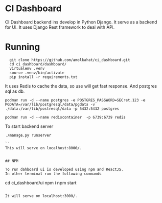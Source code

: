 CI Dashboard
=============

CI Dashboard backend ins develop in Python Django. It serve as a backend for UI.
It uses Django Rest framework to deal with API.

Running
=======
```
  git clone https://github.com/amolkahat/ci_dashboard.git
  cd ci_dashboard/dashboard/
  virtualenv .venv
  source .venv/bin/activate
  pip install -r requirements.txt
```

It uses Redis to cache the data, so use will get fast response. And postgres sql as db.

```
podman run -d --name postgres -e POSTGRES_PASSWORD=SECret.123 -e PGDATA=/var/lib/postgresql/data/pgdata -v ./data:/var/lib/postresql/data -p 5432:5432 postgres

podman run -d --name rediscontainer  -p 6739:6739 redis
```

To start backend server

```
./manage.py runserver

``
This will serve on localhost:8000/.


## NPM

To run dahboard ui is developed using npm and ReactJS.
In other terminal run the following commands

```
  cd ci_dashboard/ui
  npm i
  npm start
```

It will serve on localhost:3000/.